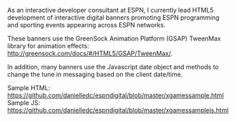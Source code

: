 As an interactive developer consultant at ESPN, I currently lead HTML5 development of interactive digital banners
promoting ESPN programming and sporting events appearing across ESPN networks.

These banners use the GreenSock Animation Platform (GSAP) TweenMax library for animation 
effects: http://greensock.com/docs/#/HTML5/GSAP/TweenMax/.

In addition, many banners use the Javascript date object and methods to change the tune in messaging based on the client date/time.

Sample HTML: https://github.com/danielledc/espndigital/blob/master/xgamessample.html
Sample JS: https://github.com/danielledc/espndigital/blob/master/xgamessamplejs.html
